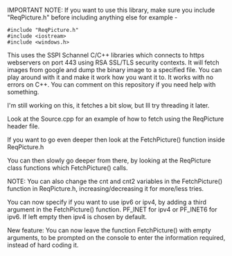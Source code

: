 IMPORTANT NOTE: If you want to use this library, make sure you include "ReqPicture.h" before including anything else for example -
```
#include "ReqPicture.h"
#include <iostream>
#include <windows.h>
```

This uses the SSPI Schannel C/C++ libraries which connects to https webservers on port 443 using RSA SSL/TLS security contexts. It will fetch images from google and dump the binary image to a specified file. You can play around with it and make it work how you want it to. It works with no errors on C++. You can comment on this repository if you need help with something.


I'm still working on this, it fetches a bit slow, but Ill try threading it later.

Look at the Source.cpp for an example of how to fetch using the ReqPicture header file.

If you want to go even deeper then look at the FetchPicture() function inside ReqPicture.h

You can then slowly go deeper from there, by looking at the ReqPicture class functions which FetchPicture() calls.

NOTE: You can also change the cnt and cnt2 variables in the FetchPicture() function in ReqPicture.h, increasing/decreasing it for more/less tries.

You can now specify if you want to use ipv6 or ipv4, by adding a third argument in the FetchPicture() function. PF_INET for ipv4 or PF_INET6 for ipv6. If left empty then ipv4 is chosen by default.

New feature: You can now leave the function FetchPicture() with empty arguments, to be prompted on the console to enter the information required, instead of hard coding it.
